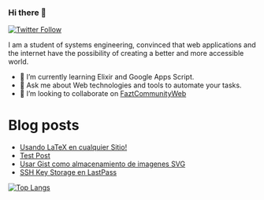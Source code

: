 ### Hi there 👋

[![Twitter Follow](https://img.shields.io/twitter/follow/macorreag.svg?style=social&label=Follow)](https://twitter.com/macorreag)

I am a student of systems engineering, convinced that web applications and the internet have the possibility of creating a better and more accessible world.

- 🌱 I’m currently learning Elixir and Google Apps Script.
- 💬 Ask me about Web technologies and tools to automate your tasks.
- 👯 I’m looking to collaborate on [FaztCommunityWeb](https://github.com/faztcommunity/fazt-web-community)

<!--
**Macorreag/macorreag** is a ✨ _special_ ✨ repository because its `README.md` (this file) appears on your GitHub profile.

Here are some ideas to get you started:

- 🔭 I’m currently working on ...
- 🌱 I’m currently learning ...
- 👯 I’m looking to collaborate on ...
- 🤔 I’m looking for help with ...
- 💬 Ask me about ...
- 📫 How to reach me: ...
- 😄 Pronouns: ...
- ⚡ Fun fact: ...
-->

# Blog posts

<!-- BLOG-POST-LIST:START -->
- [Usando LaTeX en cualquier Sitio!](https://dev.to/macorreag/usando-latex-en-cualquier-sitio-igh)
- [Test Post](https://dev.to/macorreag/test-post-1lhm)
- [Usar Gist como almacenamiento de imagenes SVG](https://medium.com/@macorreag/usar-gist-como-almacenamiento-de-imagenes-svg-34ef45a9c3a?source=rss-955967916c9a------2)
- [SSH Key Storage en LastPass](https://medium.com/@macorreag/ssh-key-storage-en-lastpass-498dbdf8c3db?source=rss-955967916c9a------2)
<!-- BLOG-POST-LIST:END -->


[![Top Langs](https://github-readme-stats.vercel.app/api/top-langs/?username=macorreag&layout=compact)](https://github.com/anuraghazra/github-readme-stats)
